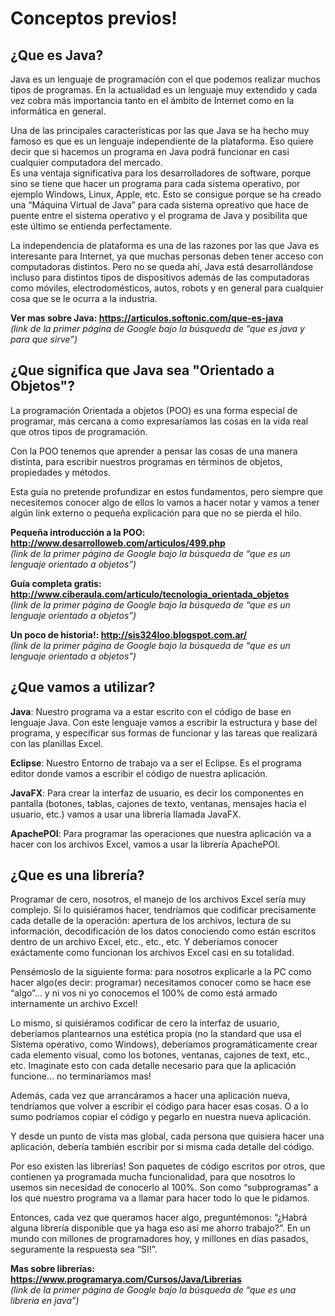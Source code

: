 # Conceptos previos!  
## ¿Que es Java?
 
 Java es un lenguaje de programación con el que podemos realizar muchos tipos de programas. En la actualidad es un lenguaje muy extendido y cada vez cobra más importancia tanto en el ámbito de Internet como en la informática en general. 

 Una de las principales características por las que Java se ha hecho muy famoso es que es un lenguaje independiente de la plataforma. Eso quiere decir que si hacemos un programa en Java podrá funcionar en casi cualquier computadora del mercado.  
 Es una ventaja significativa para los desarrolladores de software, porque sino se tiene que hacer un programa para cada sistema operativo, por ejemplo Windows, Linux, Apple, etc. Esto se consigue porque se ha creado una “Máquina Virtual de Java” para cada sistema opreativo que hace de puente entre el sistema operativo y el programa de Java y posibilita que este último se entienda perfectamente.

 La independencia de plataforma es una de las razones por las que Java es interesante para Internet, ya que muchas personas deben tener acceso con computadoras distintos. Pero no se queda ahí, Java está desarrollándose incluso para distintos tipos de dispositivos además de las computadoras como móviles, electrodomésticos, autos, robots y en general para cualquier cosa que se le ocurra a la industria.

**Ver mas sobre Java: https://articulos.softonic.com/que-es-java**  
*(link de la primer página de Google bajo la búsqueda de “que es java y para que sirve”)*

## ¿Que significa que Java sea "Orientado a Objetos"?

 La programación Orientada a objetos (POO) es una forma especial de programar, más cercana a como expresaríamos las cosas en la vida real que otros tipos de programación. 

 Con la POO tenemos que aprender a pensar las cosas de una manera distinta, para escribir nuestros programas en términos de objetos, propiedades y métodos.

 Esta guía no pretende profundizar en estos fundamentos, pero siempre que necesitemos conocer algo de ellos lo vamos a hacer notar y vamos a tener algún link externo o pequeña explicación para que no se pierda el hilo.

**Pequeña introducción a la POO: http://www.desarrolloweb.com/articulos/499.php**  
*(link de la primer página de Google bajo la búsqueda de “que es un lenguaje orientado a objetos”)*

**Guía completa gratis: http://www.ciberaula.com/articulo/tecnologia_orientada_objetos**  
*(link de la primer página de Google bajo la búsqueda de “que es un lenguaje orientado a objetos”)*

**Un poco de historia!: http://sis324loo.blogspot.com.ar/**  
*(link de la primer página de Google bajo la búsqueda de “que es un lenguaje orientado a objetos”)*

## ¿Que vamos a utilizar?

**Java**: Nuestro programa va a estar escrito con el código de base en lenguaje Java. Con este lenguaje vamos a escribir la estructura y base del programa, y especificar sus formas de funcionar y las tareas que realizará con las planillas Excel.

**Eclipse**: Nuestro Entorno de trabajo va a ser el Eclipse. Es el programa editor donde vamos a escribir el código de nuestra aplicación.

**JavaFX**: Para crear la interfaz de usuario, es decir los componentes en pantalla (botones, tablas, cajones de texto, ventanas, mensajes hacia el usuario, etc.) vamos a usar una librería llamada JavaFX.

**ApachePOI**: Para programar las operaciones que nuestra aplicación va a hacer con los archivos Excel, vamos a usar la librería ApachePOI.


## ¿Que es una librería?

 Programar de cero, nosotros, el manejo de los archivos Excel sería muy complejo. Si lo quisiéramos hacer, tendríamos que codificar precisamente cada detalle de la operación: apertura de los archivos, lectura de su información, decodificación de los datos conociendo como están escritos dentro de un archivo Excel, etc., etc., etc. Y deberíamos conocer exáctamente como funcionan los archivos Excel casi en su totalidad. 

 Pensémoslo de la siguiente forma: para nosotros explicarle a la PC como hacer algo(es decir: programar) necesitamos conocer como se hace ese “algo”... y ni vos ni yo conocemos el 100% de como está armado internamente un archivo Excel!

 Lo mismo, si quisiéramos codificar de cero la interfaz de usuario, deberíamos plantearnos una estética propia (no la standard que usa el Sistema operativo, como Windows), deberíamos programáticamente crear cada elemento visual, como los botones, ventanas, cajones de text, etc., etc. Imaginate esto con cada detalle necesario para que la aplicación funcione… no terminaríamos mas!

 Además, cada vez que arrancáramos a hacer una aplicación nueva, tendríamos que volver a escribir el código para hacer esas cosas. O a lo sumo podríamos copiar el código y pegarlo en nuestra nueva aplicación.

 Y desde un punto de vista mas global, cada persona que quisiera hacer una aplicación, debería también escribir por si misma cada detalle del código.

 Por eso existen las librerías! Son paquetes de código escritos por otros, que contienen ya programada mucha funcionalidad, para que nosotros lo usemos sin necesidad de conocerlo al 100%. Son como “subprogramas” a los que nuestro programa va a llamar para hacer todo lo que le pidamos. 

 Entonces, cada vez que queramos hacer algo, preguntémonos: “¿Habrá alguna librería disponible que ya haga eso así me ahorro trabajo?”. En un mundo con millones de programadores hoy, y millones en días pasados, seguramente la respuesta sea “SI!”.

**Mas sobre librerías: https://www.programarya.com/Cursos/Java/Librerias**  
*(link de la primer página de Google bajo la búsqueda de “que es una libreria en java”)*
